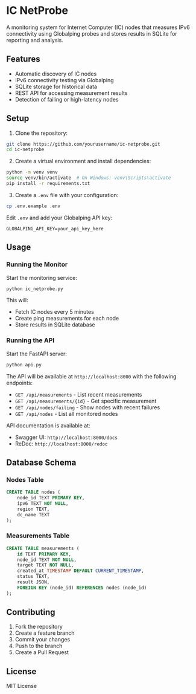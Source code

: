 # IC NetProbe

A monitoring system for Internet Computer (IC) nodes that measures IPv6 connectivity using Globalping probes and stores results in SQLite for reporting and analysis.

## Features

- Automatic discovery of IC nodes
- IPv6 connectivity testing via Globalping
- SQLite storage for historical data
- REST API for accessing measurement results
- Detection of failing or high-latency nodes

## Setup

1. Clone the repository:
```bash
git clone https://github.com/yourusername/ic-netprobe.git
cd ic-netprobe
```

2. Create a virtual environment and install dependencies:
```bash
python -m venv venv
source venv/bin/activate  # On Windows: venv\Scripts\activate
pip install -r requirements.txt
```

3. Create a `.env` file with your configuration:
```bash
cp .env.example .env
```

Edit `.env` and add your Globalping API key:
```
GLOBALPING_API_KEY=your_api_key_here
```

## Usage

### Running the Monitor

Start the monitoring service:
```bash
python ic_netprobe.py
```

This will:
- Fetch IC nodes every 5 minutes
- Create ping measurements for each node
- Store results in SQLite database

### Running the API

Start the FastAPI server:
```bash
python api.py
```

The API will be available at `http://localhost:8000` with the following endpoints:

- `GET /api/measurements` - List recent measurements
- `GET /api/measurements/{id}` - Get specific measurement
- `GET /api/nodes/failing` - Show nodes with recent failures
- `GET /api/nodes` - List all monitored nodes

API documentation is available at:
- Swagger UI: `http://localhost:8000/docs`
- ReDoc: `http://localhost:8000/redoc`

## Database Schema

### Nodes Table
```sql
CREATE TABLE nodes (
    node_id TEXT PRIMARY KEY,
    ipv6 TEXT NOT NULL,
    region TEXT,
    dc_name TEXT
);
```

### Measurements Table
```sql
CREATE TABLE measurements (
    id TEXT PRIMARY KEY,
    node_id TEXT NOT NULL,
    target TEXT NOT NULL,
    created_at TIMESTAMP DEFAULT CURRENT_TIMESTAMP,
    status TEXT,
    result JSON,
    FOREIGN KEY (node_id) REFERENCES nodes (node_id)
);
```

## Contributing

1. Fork the repository
2. Create a feature branch
3. Commit your changes
4. Push to the branch
5. Create a Pull Request

## License

MIT License 